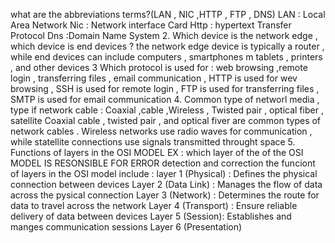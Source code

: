 what are the abbreviations terms?(LAN , NIC ,HTTP , FTP , DNS)
LAN  : Local Area Network 
Nic : Network interface Card 
Http : hypertext Transfer Protocol 
Dns :Domain Name System 
2. Which device is the network edge , which device is end devices ? 
the network edge device is typically a router , while end devices can include computers , smartphones m tablets , printers , and other devices 
3 Which protocol is used for : web browsing ,remote login , transferring files , email 
communication , 
HTTP is used for wev browsing , SSH is used for remote login , FTP is used for transferring files , SMTP is used for email communication 
4. Common type of networl media , type if network cable : Coaxial ,cable ,Wireless ,
Twisted pair , optical fiber , satellite 
Coaxial cable , twisted pair , and optical fiver are common types of network cables . Wireless networks use radio waves for communication , while statellite connections use signals transmitted throught space 
5. Functions of layers in the OSI MODEL 
EX : 
which layer of the of the OSI MODEL IS RESONSIBLE FOR ERROR  detection and correction 
the funciont of layers in the OSI model include :
layer 1 (Physical) : Defines the physical connection between devices 
Layer 2 (Data Link) : Manages the flow of data across the pysical connection 
Layer 3 (Network) : Determines the route for data to travel across the network 
Layer 4 (Transport) : Ensure reliable delivery of data between devices 
Layer 5 (Session): Establishes and manges communication sessions
Layer 6 (Presentation) 


